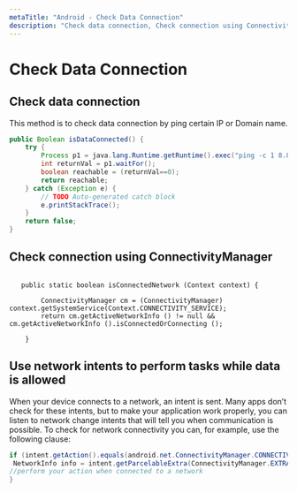 ```yaml
---
metaTitle: "Android - Check Data Connection"
description: "Check data connection, Check connection using ConnectivityManager, Use network intents to perform tasks while data is allowed"
---
```


# Check Data Connection




## Check data connection


This method is to check data connection by ping certain IP or Domain name.

```java
public Boolean isDataConnected() {
    try {
        Process p1 = java.lang.Runtime.getRuntime().exec("ping -c 1 8.8.8.8");
        int returnVal = p1.waitFor();
        boolean reachable = (returnVal==0);
        return reachable;
    } catch (Exception e) {
        // TODO Auto-generated catch block
        e.printStackTrace();
    }
    return false;
}

```



## Check connection using ConnectivityManager


```

   public static boolean isConnectedNetwork (Context context) {

        ConnectivityManager cm = (ConnectivityManager) context.getSystemService(Context.CONNECTIVITY_SERVICE);
        return cm.getActiveNetworkInfo () != null && cm.getActiveNetworkInfo ().isConnectedOrConnecting ();

    }

```



## Use network intents to perform tasks while data is allowed


When your device connects to a network, an intent is sent. Many apps don’t check for these intents, but to make your application work properly, you can listen to network change intents that will tell you when communication is possible. To check for network connectivity you can, for example, use the following clause:

> 

```java
if (intent.getAction().equals(android.net.ConnectivityManager.CONNECTIVITY_ACTION)){
 NetworkInfo info = intent.getParcelableExtra(ConnectivityManager.EXTRA_NETWORK_INFO);
//perform your action when connected to a network  
}

```




